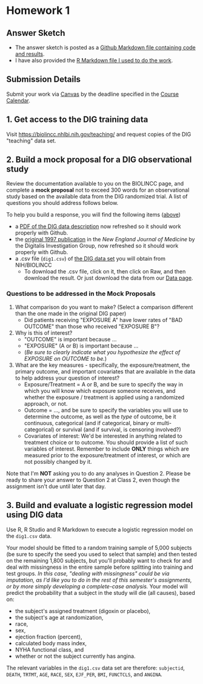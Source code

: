 # Homework 1

## Answer Sketch

- The answer sketch is posted as a [Github Markdown file containing code and results](https://github.com/THOMASELOVE/2020-500/blob/master/homework/hw1/sketch_hw1.md). 
- I have also provided the [R Markdown file I used to do the work](https://github.com/THOMASELOVE/2020-500/blob/master/homework/hw1/sketch_hw1.Rmd).

## Submission Details

Submit your work via [Canvas](https://canvas.case.edu/) by the deadline specified in the [Course Calendar](https://github.com/THOMASELOVE/2020-500/blob/master/calendar.md).

## 1. Get access to the DIG training data

Visit https://biolincc.nhlbi.nih.gov/teaching/ and request copies of the DIG "teaching" data set.

## 2. Build a mock proposal for a DIG observational study

Review the documentation available to you on the BIOLINCC page, and complete a **mock proposal** not to exceed 300 words for an observational study based on the available data from the DIG randomized trial. A list of questions you should address follows below. 

To help you build a response, you will find the following items ([above](https://github.com/THOMASELOVE/2020-500/tree/master/homework/hw1))

- a [PDF of the DIG data description](https://github.com/THOMASELOVE/2020-500/blob/master/homework/hw1/dig_documentation_with_supplement.pdf) now refreshed so it should work properly with Github.
- the [original 1997 publication](https://github.com/THOMASELOVE/2020-500/blob/master/homework/hw1/dig_NEJM_1997.pdf) in the *New England Journal of Medicine*  by the Digitalis Investigation Group, now refreshed so it should work properly with Github.
- a .csv file (`dig1.csv`) of [the DIG data set](https://github.com/THOMASELOVE/2020-500/blob/master/homework/hw1/dig1.csv) you will obtain from NIH/BIOLINCC
    - To download the .csv file, click on it, then click on Raw, and then download the result. Or just download the data from our [Data page](https://github.com/THOMASELOVE/500-data).

### Questions to be addressed in the Mock Proposals

1. What comparison do you want to make? (Select a comparison different than the one made in the original DIG paper)
    + Did patients receiving "EXPOSURE A" have lower rates of "BAD OUTCOME" than those who received "EXPOSURE B"?
2. Why is this of interest?
    + "OUTCOME" is important because ...
    + "EXPOSURE" (A or B) is important because ...
    + (*Be sure to clearly indicate what you hypothesize the effect of EXPOSURE on OUTCOME to be.*)
3. What are the key measures - specifically, the exposure/treatment, the primary outcome, and important covariates that are available in the data to help address your question of interest?
    + Exposure/Treatment = A or B, and be sure to specify the way in which you will know which exposure someone receives, and whether the exposure / treatment is applied using a randomized approach, or not.
    + Outcome = ..., and be sure to specify the variables you will use to determine the outcome, as well as the *type* of outcome, be it continuous, categorical (and if categorical, binary or multi-categorical) or survival (and if survival, is censoring involved?) 
    + Covariates of interest: We'd be interested in anything related to treatment choice or to outcome. You should provide a list of such variables of interest. Remember to include **ONLY** things which are measured prior to the exposure/treatment of interest, or which are not possibly changed by it.

Note that I'm **NOT** asking you to do any analyses in Question 2. Please be ready to share your answer to Question 2 at Class 2, even though the assignment isn't due until later that day.

## 3. Build and evaluate a logistic regression model using DIG data

Use R, R Studio and R Markdown to execute a logistic regression model on the `dig1.csv` data. 

Your model should be fitted to a random training sample of 5,000 subjects (be sure to specify the seed you used to select that sample) and then tested on the remaining 1,800 subjects, but you'll probably want to check for and deal with missingness in the entire sample before splitting into training and test groups. *In this case, "dealing with missingness" could be via imputation, as I'd like you to do in the rest of this semester's assignments, or by more simply developing a complete-case analysis.* Your model will predict the probability that a subject in the study will die (all causes), based on:

- the subject's assigned treatment (digoxin or placebo),
- the subject's age at randomization, 
- race, 
- sex, 
- ejection fraction (percent), 
- calculated body mass index, 
- NYHA functional class, and
- whether or not the subject currently has angina.

The relevant variables in the `dig1.csv` data set are therefore: `subjectid`, `DEATH`, `TRTMT`, `AGE`, `RACE`, `SEX`, `EJF_PER`, `BMI`, `FUNCTCLS`, and `ANGINA`.
